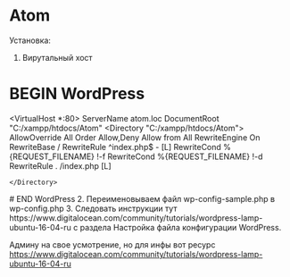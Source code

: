 # Atom
Установка:
1. Вирутальный хост
# BEGIN WordPress
<VirtualHost *:80>
	ServerName atom.loc
	DocumentRoot "C:/xampp/htdocs/Atom"
	<Directory "C:/xampp/htdocs/Atom">
		AllowOverride All
		Order Allow,Deny
        	Allow from All
		<IfModule mod_rewrite.c>
			RewriteEngine On
			RewriteBase /
			RewriteRule ^index\.php$ - [L]
			RewriteCond %{REQUEST_FILENAME} !-f
			RewriteCond %{REQUEST_FILENAME} !-d
			RewriteRule . /index.php [L]
		</IfModule>
		
	</Directory>
</VirtualHost>
# END WordPress
2. Переименовываем файл wp-config-sample.php в wp-config.php
3. Следовать инструкции тут https://www.digitalocean.com/community/tutorials/wordpress-lamp-ubuntu-16-04-ru
с раздела Настройка файла конфигурации WordPress.

Админу на свое усмотрение, но для инфы вот ресурс https://www.digitalocean.com/community/tutorials/wordpress-lamp-ubuntu-16-04-ru
